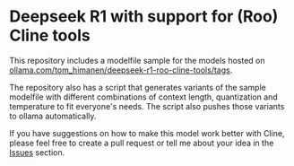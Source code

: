 # Deepseek R1 with support for (Roo) Cline tools

This repository includes a modelfile sample for the models hosted on [ollama.com/tom_himanen/deepseek-r1-roo-cline-tools/tags](https://ollama.com/tom_himanen/deepseek-r1-roo-cline-tools/tags).

The repository also has a script that generates variants of the sample modelfile with different combinations of context length, quantization and temperature to fit everyone's needs. The script also pushes those variants to ollama automatically.

If you have suggestions on how to make this model work better with Cline, please feel free to create a pull request or tell me about your idea in the [Issues](https://github.com/erkkimon/deepseek-r1-roo-cline-tools/issues) section.
